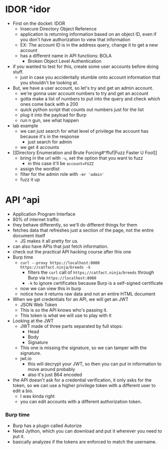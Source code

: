 # IDOR ^idor
- First on the docket: IDOR
	- Insecure Directory Object Reference
	- application is returning information based on an object ID, even if you don't have authorization to view that information
	- EX: The account ID is in the address query, change it to get a new account
	- has a different name in API functions: BOLA
		- Broken Object Level Authentication
- if you wanted to test for this, create some user accounts before doing stuff.
	- just in case you accidentally stumble onto account information that you shouldn't be looking at.
- But, we have a user account, so let's try and get an admin account.
	- we're gonna user account numbers to try and get an account
	- gotta make a list of numbers to put into the query and check which ones come back with a 200
	- quick python script that counts out numbers just for the list
	- plug it into the payload for Burp
	- run n gun, see what happen
- lab example
	- we can just search for what level of privilege the account has because it's in the response
		- just search for admin
	- we get 4 accounts
- [[Directory Enumeration and Brute Forcing#^ffuf|Fuzz Faster U Fool]]
	- bring in the url with `-u`, set the option that you want to fuzz
		- in this case it'll be `account=FUZZ`
	- assign the wordlist
	- filter for the admin role with `-mr 'admin'`
	- fuzz it up
# API ^api
- Application Program Interface
- 80% of internet traffic
- they behave differently, so we'll do different things for them
- fetches data that refreshes just a section of the page, not the entire document itself
	- JS makes it all pretty for us.
- can also have APIs that just fetch information.
- check out the practical API hacking course after this one
- Burp time
	- `curl --proxy https://localhost:8080 https://catfact.ninja/breeds -k`
		- filters the `curl` call of `https;//catfact.ninja/breeds` through Burp via `https://localhost:8080`
		- `-k` to ignore certificates because Burp is a self-signed certificate
	- now we can view this in burp
	- notice how it returns raw data and not an entire HTML document
- When we get credentials for an API, we will get an JWT
	- JSON Web Token
	- This is so the API knows who's passing it.
	- This token is what we will use to play with it
- Looking at the JWT
	- JWT made of three parts separated by full stops:
		- Head
		- Body
		- Signature
	- This one is missing the signature, so we can tamper with the signature.
	- jwt.io
		- this will decrypt your JWT, so then you can put in information to move around probably
		- also it's just B64 encoded
- the API doesn't ask for a credential verification, it only asks for the token, so we can use a higher privilege token with a different user to edit a bio.
	- I was kinda right
	- you can edit accounts with a different authorization token.
### Burp time
- Burp has a plugin called Autorize
- Need Jython, which you can download and put it wherever you need to put it.
- basically analyzes if the tokens are enforced to match the username.